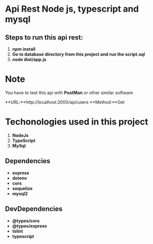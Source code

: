 # Api Rest Node js, typescript and mysql

## Steps to run this api rest:

1. **npm install**
2. **Go to database directory from this project and run the script.sql**
3. **node  dist/app.js**

# Note

You have to test this api with **PostMan** or other similar software

**URL:**http://localhost:2000/api/users
**Method:**Get

# Techonologies used in this project

1. **NodeJs**
2. **TypeScript**
3. **MySql**

## Dependencies

- **express**
- **dotenv**
- **cors**
- **sequelize**
- **mysql2**

## DevDependencies

- **@types/cors**
- **@types/express**
- **tslint**
- **typescript**

